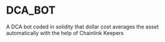 # DCA_BOT
A DCA bot coded in solidity that dollar cost averages the asset automatically with the help of Chainlink Keepers
